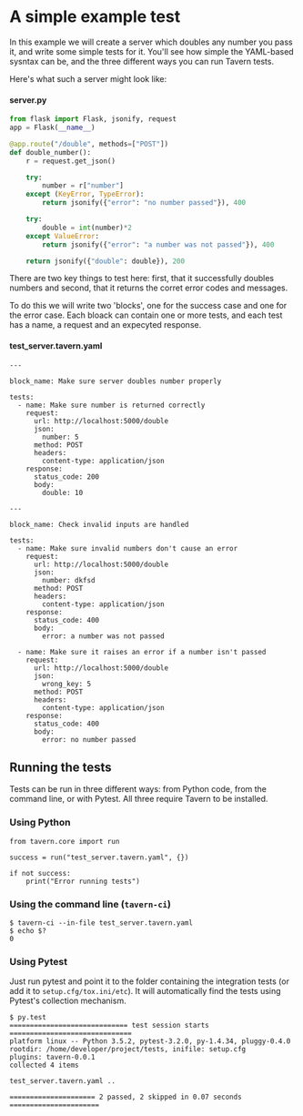 # A simple example test

In this example we will create a server which doubles any number you pass it, and write some simple tests for it. You'll see how simple the YAML-based sysntax can be, and the three different ways you can run Tavern tests.

Here's what such a server might look like:

#### server.py

```python
from flask import Flask, jsonify, request
app = Flask(__name__)

@app.route("/double", methods=["POST"])
def double_number():
    r = request.get_json()

    try:
        number = r["number"]
    except (KeyError, TypeError):
        return jsonify({"error": "no number passed"}), 400

    try:
        double = int(number)*2
    except ValueError:
        return jsonify({"error": "a number was not passed"}), 400

    return jsonify({"double": double}), 200
```

There are two key things to test here: first, that it successfully doubles numbers and second, that it returns the corret error codes and messages.

To do this we will write two 'blocks', one for the success case and one for the error case. Each bloack can contain one or more tests, and each test has a name, a request and an expecyted response.

#### test_server.tavern.yaml

```
---

block_name: Make sure server doubles number properly

tests:
  - name: Make sure number is returned correctly
    request:
      url: http://localhost:5000/double
      json:
        number: 5
      method: POST
      headers:
        content-type: application/json
    response:
      status_code: 200
      body:
        double: 10

---

block_name: Check invalid inputs are handled

tests:
  - name: Make sure invalid numbers don't cause an error
    request:
      url: http://localhost:5000/double
      json:
        number: dkfsd
      method: POST
      headers:
        content-type: application/json
    response:
      status_code: 400
      body:
        error: a number was not passed

  - name: Make sure it raises an error if a number isn't passed
    request:
      url: http://localhost:5000/double
      json:
        wrong_key: 5
      method: POST
      headers:
        content-type: application/json
    response:
      status_code: 400
      body:
        error: no number passed

```

## Running the tests

Tests can be run in three different ways: from Python code, from the command line, or with Pytest. All three require Tavern to be installed.

### Using Python

```
from tavern.core import run

success = run("test_server.tavern.yaml", {})

if not success:
    print("Error running tests")

```

### Using the command line (`tavern-ci`)

```
$ tavern-ci --in-file test_server.tavern.yaml
$ echo $?
0
```

### Using Pytest

Just run pytest and point it to the folder containing the integration tests (or add it to `setup.cfg/tox.ini/etc`). It will automatically find the tests using Pytest's collection mechanism.

```
$ py.test
============================= test session starts ==============================
platform linux -- Python 3.5.2, pytest-3.2.0, py-1.4.34, pluggy-0.4.0
rootdir: /home/developer/project/tests, inifile: setup.cfg
plugins: tavern-0.0.1
collected 4 items 

test_server.tavern.yaml ..

===================== 2 passed, 2 skipped in 0.07 seconds ======================
```

